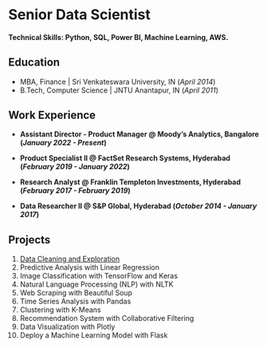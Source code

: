 # Senior Data Scientist

#### Technical Skills: Python, SQL, Power BI, Machine Learning, AWS.

## Education								       		
- MBA, Finance	| Sri Venkateswara University, IN (_April 2014_)	 			        		
- B.Tech, Computer Science | JNTU Anantapur, IN (_April 2011_)

## Work Experience
- **Assistant Director - Product Manager @ Moody’s Analytics, Bangalore (_January 2022 - Present_)**
  
- **Product Specialist II @ FactSet Research Systems, Hyderabad (_February 2019 - January 2022_)**
  
- **Research Analyst @ Franklin Templeton Investments, Hyderabad (_February 2017 - February 2019_)**
  
- **Data Researcher II @ S&P Global, Hyderabad (_October 2014 - January 2017_)**

## Projects
1. [Data Cleaning and Exploration](https://kamalakarpeta.github.io/data_cleaning_and_exploration/)
2. Predictive Analysis with Linear Regression
3. Image Classification with TensorFlow and Keras
4. Natural Language Processing (NLP) with NLTK
5. Web Scraping with Beautiful Soup
6. Time Series Analysis with Pandas
7. Clustering with K-Means
8. Recommendation System with Collaborative Filtering
9. Data Visualization with Plotly
10. Deploy a Machine Learning Model with Flask
